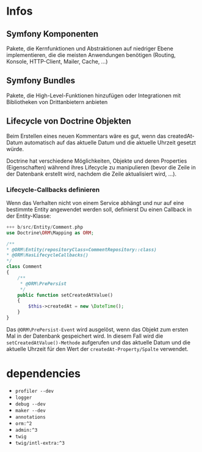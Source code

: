 # Infos
## Symfony Komponenten 
Pakete, die Kernfunktionen und Abstraktionen auf niedriger Ebene implementieren, die die meisten Anwendungen benötigen (Routing, Konsole, HTTP-Client, Mailer, Cache, ...)
## Symfony Bundles
Pakete, die High-Level-Funktionen hinzufügen oder Integrationen mit Bibliotheken von Drittanbietern anbieten
## Lifecycle von Doctrine Objekten
Beim Erstellen eines neuen Kommentars wäre es gut, wenn das createdAt-Datum automatisch auf das aktuelle Datum und die aktuelle Uhrzeit gesetzt würde.

Doctrine hat verschiedene Möglichkeiten, Objekte und deren Properties (Eigenschaften) während ihres Lifecycle zu manipulieren (bevor die Zeile in der Datenbank erstellt wird, nachdem die Zeile aktualisiert wird, ...).
### Lifecycle-Callbacks definieren
Wenn das Verhalten nicht von einem Service abhängt und nur auf eine bestimmte Entity angewendet werden soll, definierst Du einen Callback in der Entity-Klasse:
``` php
+++ b/src/Entity/Comment.php
use Doctrine\ORM\Mapping as ORM;

/**
* @ORM\Entity(repositoryClass=CommentRepository::class)
* @ORM\HasLifecycleCallbacks()
*/
class Comment
{
    /**
     * @ORM\PrePersist
     */
    public function setCreatedAtValue()
    {
        $this->createdAt = new \DateTime();
    }
}
```

Das ``@ORM\PrePersist-Event`` wird ausgelöst, wenn das Objekt zum ersten Mal in der Datenbank gespeichert wird. In diesem Fall wird die ``setCreatedAtValue()-Methode`` aufgerufen und das aktuelle Datum und die aktuelle Uhrzeit für den Wert der ``createdAt-Property/Spalte`` verwendet.


# dependencies
- `profiler --dev`
- `logger`
- `debug --dev`
- `maker --dev`
- `annotations`
- `orm:^2`
- `admin:^3`
- `twig`
- `twig/intl-extra:^3`
